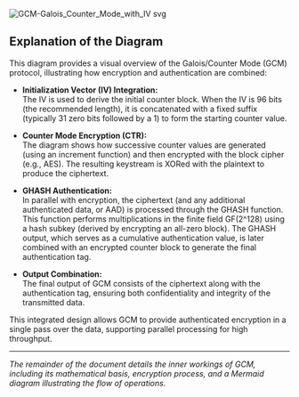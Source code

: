 
![GCM-Galois_Counter_Mode_with_IV svg](https://github.com/user-attachments/assets/94a5a034-e1bf-4efc-8b24-ad99bf4a5273)

## Explanation of the Diagram

This diagram provides a visual overview of the Galois/Counter Mode (GCM) protocol, illustrating how encryption and authentication are combined:

- **Initialization Vector (IV) Integration:**  
  The IV is used to derive the initial counter block. When the IV is 96 bits (the recommended length), it is concatenated with a fixed suffix (typically 31 zero bits followed by a 1) to form the starting counter value.

- **Counter Mode Encryption (CTR):**  
  The diagram shows how successive counter values are generated (using an increment function) and then encrypted with the block cipher (e.g., AES). The resulting keystream is XORed with the plaintext to produce the ciphertext.

- **GHASH Authentication:**  
  In parallel with encryption, the ciphertext (and any additional authenticated data, or AAD) is processed through the GHASH function. This function performs multiplications in the finite field GF(2^128) using a hash subkey (derived by encrypting an all-zero block). The GHASH output, which serves as a cumulative authentication value, is later combined with an encrypted counter block to generate the final authentication tag.

- **Output Combination:**  
  The final output of GCM consists of the ciphertext along with the authentication tag, ensuring both confidentiality and integrity of the transmitted data.

This integrated design allows GCM to provide authenticated encryption in a single pass over the data, supporting parallel processing for high throughput.

---

*The remainder of the document details the inner workings of GCM, including its mathematical basis, encryption process, and a Mermaid diagram illustrating the flow of operations.*

